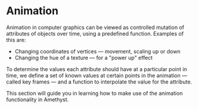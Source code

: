 # Animation

Animation in computer graphics can be viewed as controlled mutation of attributes of objects over time, using a predefined function. Examples of this are:

* Changing coordinates of vertices &mdash; movement, scaling up or down
* Changing the hue of a texture &mdash; for a "power up" effect

To determine the values each attribute should have at a particular point in time, we define a set of known values at certain points in the animation &mdash; called key frames &mdash; and a function to interpolate the value for the attribute.

This section will guide you in learning how to make use of the animation functionality in Amethyst.
